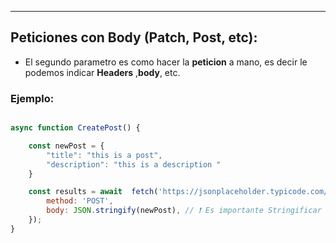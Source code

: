
---
## Peticiones con Body (Patch, Post, etc):
- El segundo parametro es como hacer la **peticion** a mano, es decir le podemos indicar **Headers** ,**body**, etc.

### Ejemplo:

```js

async function CreatePost() {

    const newPost = { 
        "title": "this is a post",
        "description": "this is a description "
    }

    const results = await  fetch('https://jsonplaceholder.typicode.com/posts', {
        method: 'POST',
        body: JSON.stringify(newPost), // ❗ Es importante Stringificar los datos
    });
}
```


